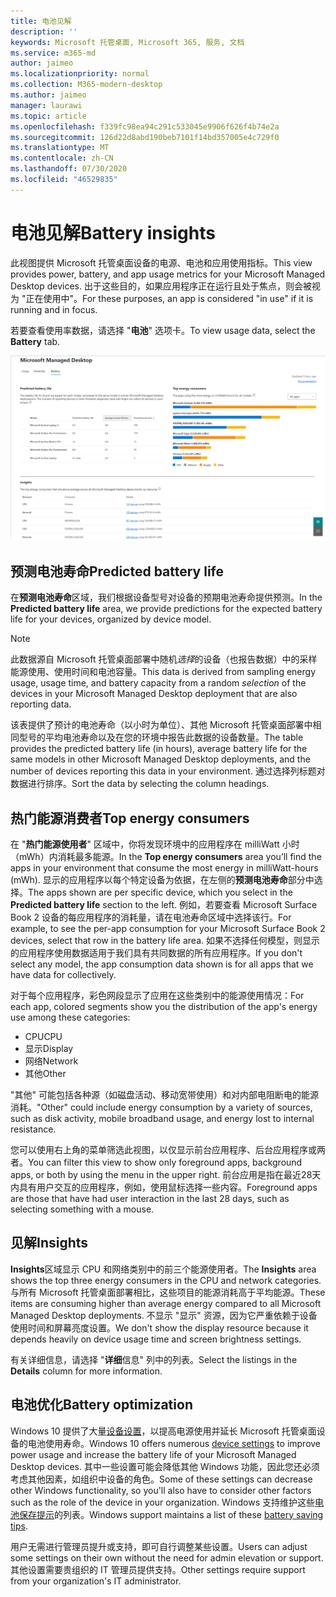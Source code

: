 ```yaml
---
title: 电池见解
description: ''
keywords: Microsoft 托管桌面, Microsoft 365, 服务, 文档
ms.service: m365-md
author: jaimeo
ms.localizationpriority: normal
ms.collection: M365-modern-desktop
ms.author: jaimeo
manager: laurawi
ms.topic: article
ms.openlocfilehash: f339fc98ea94c291c533045e9906f626f4b74e2a
ms.sourcegitcommit: 126d22d8abd190beb7101f14bd357005e4c729f0
ms.translationtype: MT
ms.contentlocale: zh-CN
ms.lasthandoff: 07/30/2020
ms.locfileid: "46529835"
---
```

# <a name="battery-insights"></a><span data-ttu-id="81c41-103">电池见解</span><span class="sxs-lookup"><span data-stu-id="81c41-103">Battery insights</span></span>
<span data-ttu-id="81c41-104">此视图提供 Microsoft 托管桌面设备的电源、电池和应用使用指标。</span><span class="sxs-lookup"><span data-stu-id="81c41-104">This view provides power, battery, and app usage metrics for your Microsoft Managed Desktop devices.</span></span> <span data-ttu-id="81c41-105">出于这些目的，如果应用程序正在运行且处于焦点，则会被视为 "正在使用中"。</span><span class="sxs-lookup"><span data-stu-id="81c41-105">For these purposes, an app is considered "in use" if it is running and in focus.</span></span>

<span data-ttu-id="81c41-106">若要查看使用率数据，请选择 "**电池**" 选项卡。</span><span class="sxs-lookup"><span data-stu-id="81c41-106">To view usage data, select the **Battery** tab.</span></span>

![电池窗格：左上角的每设备型号预测电池使用寿命（按应用）在底部右侧的 insights 表格中。](../../media/insights_battery.png)

## <a name="predicted-battery-life"></a><span data-ttu-id="81c41-109">预测电池寿命</span><span class="sxs-lookup"><span data-stu-id="81c41-109">Predicted battery life</span></span>

<span data-ttu-id="81c41-110">在**预测电池寿命**区域，我们根据设备型号对设备的预期电池寿命提供预测。</span><span class="sxs-lookup"><span data-stu-id="81c41-110">In the **Predicted battery life** area, we provide predictions for the expected battery life for your devices, organized by device model.</span></span>

> [!NOTE]
> <span data-ttu-id="81c41-111">此数据源自 Microsoft 托管桌面部署中随机<em>选择</em>的设备（也报告数据）中的采样能源使用、使用时间和电池容量。</span><span class="sxs-lookup"><span data-stu-id="81c41-111">This data is derived from sampling energy usage, usage time, and battery capacity from a random <em>selection</em> of the devices in your Microsoft Managed Desktop deployment that are also reporting data.</span></span>

<span data-ttu-id="81c41-112">该表提供了预计的电池寿命（以小时为单位）、其他 Microsoft 托管桌面部署中相同型号的平均电池寿命以及在您的环境中报告此数据的设备数量。</span><span class="sxs-lookup"><span data-stu-id="81c41-112">The table provides the predicted battery life (in hours), average battery life for the same models in other Microsoft Managed Desktop deployments, and the number of devices reporting this data in your environment.</span></span> <span data-ttu-id="81c41-113">通过选择列标题对数据进行排序。</span><span class="sxs-lookup"><span data-stu-id="81c41-113">Sort the data by selecting the column headings.</span></span>



## <a name="top-energy-consumers"></a><span data-ttu-id="81c41-114">热门能源消费者</span><span class="sxs-lookup"><span data-stu-id="81c41-114">Top energy consumers</span></span>

<span data-ttu-id="81c41-115">在 "**热门能源使用者**" 区域中，你将发现环境中的应用程序在 milliWatt 小时（mWh）内消耗最多能源。</span><span class="sxs-lookup"><span data-stu-id="81c41-115">In the **Top energy consumers** area you’ll find the apps in your environment that consume the most energy in milliWatt-hours (mWh).</span></span> <span data-ttu-id="81c41-116">显示的应用程序以每个特定设备为依据，在左侧的**预测电池寿命**部分中选择。</span><span class="sxs-lookup"><span data-stu-id="81c41-116">The apps shown are per specific device, which you select in the **Predicted battery life** section to the left.</span></span> <span data-ttu-id="81c41-117">例如，若要查看 Microsoft Surface Book 2 设备的每应用程序的消耗量，请在电池寿命区域中选择该行。</span><span class="sxs-lookup"><span data-stu-id="81c41-117">For example, to see the per-app consumption for your Microsoft Surface Book 2 devices, select that row in the battery life area.</span></span> <span data-ttu-id="81c41-118">如果不选择任何模型，则显示的应用程序使用数据适用于我们具有共同数据的所有应用程序。</span><span class="sxs-lookup"><span data-stu-id="81c41-118">If you don't select any model, the app consumption data shown is for all apps that we have data for collectively.</span></span>

 <span data-ttu-id="81c41-119">对于每个应用程序，彩色网段显示了应用在这些类别中的能源使用情况：</span><span class="sxs-lookup"><span data-stu-id="81c41-119">For each app, colored segments show you the distribution of the app's energy use among these categories:</span></span>

- <span data-ttu-id="81c41-120">CPU</span><span class="sxs-lookup"><span data-stu-id="81c41-120">CPU</span></span>
- <span data-ttu-id="81c41-121">显示</span><span class="sxs-lookup"><span data-stu-id="81c41-121">Display</span></span>
- <span data-ttu-id="81c41-122">网络</span><span class="sxs-lookup"><span data-stu-id="81c41-122">Network</span></span>
- <span data-ttu-id="81c41-123">其他</span><span class="sxs-lookup"><span data-stu-id="81c41-123">Other</span></span>

<span data-ttu-id="81c41-124">"其他" 可能包括各种源（如磁盘活动、移动宽带使用）和对内部电阻断电的能源消耗。</span><span class="sxs-lookup"><span data-stu-id="81c41-124">"Other" could include energy consumption by a variety of sources, such as disk activity, mobile broadband usage, and energy lost to internal resistance.</span></span> 

<span data-ttu-id="81c41-125">您可以使用右上角的菜单筛选此视图，以仅显示前台应用程序、后台应用程序或两者。</span><span class="sxs-lookup"><span data-stu-id="81c41-125">You can filter this view to show only foreground apps, background apps, or both by using the menu in the upper right.</span></span> <span data-ttu-id="81c41-126">前台应用是指在最近28天内具有用户交互的应用程序，例如，使用鼠标选择一些内容。</span><span class="sxs-lookup"><span data-stu-id="81c41-126">Foreground apps are those that have had user interaction in the last 28 days, such as selecting something with a mouse.</span></span>

## <a name="insights"></a><span data-ttu-id="81c41-127">见解</span><span class="sxs-lookup"><span data-stu-id="81c41-127">Insights</span></span>

<span data-ttu-id="81c41-128">**Insights**区域显示 CPU 和网络类别中的前三个能源使用者。</span><span class="sxs-lookup"><span data-stu-id="81c41-128">The **Insights** area shows the top three energy consumers in the CPU and network categories.</span></span> <span data-ttu-id="81c41-129">与所有 Microsoft 托管桌面部署相比，这些项目的能源消耗高于平均能源。</span><span class="sxs-lookup"><span data-stu-id="81c41-129">These items are consuming higher than average energy compared to all Microsoft Managed Desktop deployments.</span></span> <span data-ttu-id="81c41-130">不显示 "显示" 资源，因为它严重依赖于设备使用时间和屏幕亮度设置。</span><span class="sxs-lookup"><span data-stu-id="81c41-130">We don't show the display resource because it depends heavily on device usage time and screen brightness settings.</span></span> 

<span data-ttu-id="81c41-131">有关详细信息，请选择 "**详细**信息" 列中的列表。</span><span class="sxs-lookup"><span data-stu-id="81c41-131">Select the listings in the **Details** column for more information.</span></span>

## <a name="battery-optimization"></a><span data-ttu-id="81c41-132">电池优化</span><span class="sxs-lookup"><span data-stu-id="81c41-132">Battery optimization</span></span>

<span data-ttu-id="81c41-133">Windows 10 提供了大量[设备设置](https://support.microsoft.com/help/20443/windows-10-battery-saving-tips)，以提高电源使用并延长 Microsoft 托管桌面设备的电池使用寿命。</span><span class="sxs-lookup"><span data-stu-id="81c41-133">Windows 10 offers numerous [device settings](https://support.microsoft.com/help/20443/windows-10-battery-saving-tips) to improve power usage and increase the battery life of your Microsoft Managed Desktop devices.</span></span> <span data-ttu-id="81c41-134">其中一些设置可能会降低其他 Windows 功能，因此您还必须考虑其他因素，如组织中设备的角色。</span><span class="sxs-lookup"><span data-stu-id="81c41-134">Some of these settings can decrease other Windows functionality, so you'll also have to consider other factors such as the role of the device in your organization.</span></span> <span data-ttu-id="81c41-135">Windows 支持维护这些[电池保存提示](https://support.microsoft.com/help/20443/windows-10-battery-saving-tips)的列表。</span><span class="sxs-lookup"><span data-stu-id="81c41-135">Windows support maintains a list of these [battery saving tips](https://support.microsoft.com/help/20443/windows-10-battery-saving-tips).</span></span>

<span data-ttu-id="81c41-136">用户无需进行管理员提升或支持，即可自行调整某些设置。</span><span class="sxs-lookup"><span data-stu-id="81c41-136">Users can adjust some settings on their own without the need for admin elevation or support.</span></span> <span data-ttu-id="81c41-137">其他设置需要贵组织的 IT 管理员提供支持。</span><span class="sxs-lookup"><span data-stu-id="81c41-137">Other settings require support from your organization's IT administrator.</span></span>

